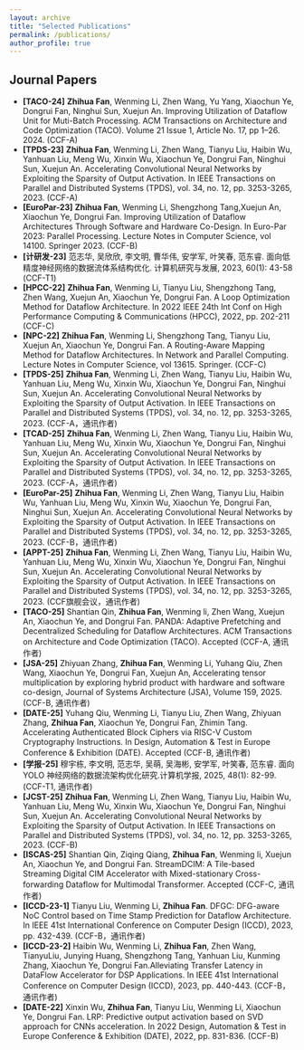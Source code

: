 ```yaml
---
layout: archive
title: "Selected Publications"
permalink: /publications/
author_profile: true
---
```


## Journal Papers
- **[TACO-24]** **Zhihua Fan**, Wenming Li, Zhen Wang, Yu Yang, Xiaochun Ye, Dongrui Fan, Ninghui Sun, Xuejun An. Improving Utilization of Dataflow Unit for Muti-Batch Processing. ACM Transactions on Architecture and Code Optimization (TACO). Volume 21 Issue 1, Article No. 17, pp 1–26. 2024. (CCF-A)
- **[TPDS-23]** **Zhihua Fan**, Wenming Li, Zhen Wang, Tianyu Liu, Haibin Wu, Yanhuan Liu, Meng Wu, Xinxin Wu, Xiaochun Ye, Dongrui Fan, Ninghui Sun, Xuejun An. Accelerating Convolutional Neural Networks by Exploiting the Sparsity of Output Activation. In IEEE Transactions on Parallel and Distributed Systems (TPDS), vol. 34, no. 12, pp. 3253-3265, 2023. (CCF-A)
- **[EuroPar-23]** **Zhihua Fan**, Wenming Li, Shengzhong Tang,Xuejun An, Xiaochun Ye, Dongrui Fan. Improving Utilization of Dataflow Architectures Through Software and Hardware Co-Design. In Euro-Par 2023: Parallel Processing. Lecture Notes in Computer Science, vol 14100. Springer 2023. (CCF-B)
- **[计研发-23]**    范志华, 吴欣欣, 李文明, 曹华伟, 安学军, 叶笑春, 范东睿. 面向低精度神经网络的数据流体系结构优化. 计算机研究与发展, 2023, 60(1): 43-58 (CCF-T1)
- **[HPCC-22]** **Zhihua Fan**, Wenming Li, Tianyu Liu, Shengzhong Tang, Zhen Wang, Xuejun An, Xiaochun Ye, Dongrui Fan. A Loop Optimization Method for Dataflow Architecture. In 2022 IEEE 24th Int Conf on High Performance Computing & Communications (HPCC), 2022, pp. 202-211 (CCF-C)
- **[NPC-22]** **Zhihua Fan**, Wenming Li, Shengzhong Tang, Tianyu Liu, Xuejun An, Xiaochun Ye, Dongrui Fan. A Routing-Aware Mapping Method for Dataflow Architectures. In Network and Parallel Computing. Lecture Notes in Computer Science, vol 13615. Springer. (CCF-C)
- **[TPDS-25]** **Zhihua Fan**, Wenming Li, Zhen Wang, Tianyu Liu, Haibin Wu, Yanhuan Liu, Meng Wu, Xinxin Wu, Xiaochun Ye, Dongrui Fan, Ninghui Sun, Xuejun An. Accelerating Convolutional Neural Networks by Exploiting the Sparsity of Output Activation. In IEEE Transactions on Parallel and Distributed Systems (TPDS), vol. 34, no. 12, pp. 3253-3265, 2023. (CCF-A，通讯作者)
- **[TCAD-25]** **Zhihua Fan**, Wenming Li, Zhen Wang, Tianyu Liu, Haibin Wu, Yanhuan Liu, Meng Wu, Xinxin Wu, Xiaochun Ye, Dongrui Fan, Ninghui Sun, Xuejun An. Accelerating Convolutional Neural Networks by Exploiting the Sparsity of Output Activation. In IEEE Transactions on Parallel and Distributed Systems (TPDS), vol. 34, no. 12, pp. 3253-3265, 2023. (CCF-A，通讯作者)
- **[EuroPar-25]** **Zhihua Fan**, Wenming Li, Zhen Wang, Tianyu Liu, Haibin Wu, Yanhuan Liu, Meng Wu, Xinxin Wu, Xiaochun Ye, Dongrui Fan, Ninghui Sun, Xuejun An. Accelerating Convolutional Neural Networks by Exploiting the Sparsity of Output Activation. In IEEE Transactions on Parallel and Distributed Systems (TPDS), vol. 34, no. 12, pp. 3253-3265, 2023. (CCF-B，通讯作者)
- **[APPT-25]** **Zhihua Fan**, Wenming Li, Zhen Wang, Tianyu Liu, Haibin Wu, Yanhuan Liu, Meng Wu, Xinxin Wu, Xiaochun Ye, Dongrui Fan, Ninghui Sun, Xuejun An. Accelerating Convolutional Neural Networks by Exploiting the Sparsity of Output Activation. In IEEE Transactions on Parallel and Distributed Systems (TPDS), vol. 34, no. 12, pp. 3253-3265, 2023. (CCF旗舰会议，通讯作者)
- **[TACO-25]**    Shantian Qin, **Zhihua Fan**, Wenming li, Zhen Wang, Xuejun An, Xiaochun Ye, and Dongrui Fan. PANDA: Adaptive Prefetching and Decentralized Scheduling for Dataflow Architectures. ACM Transactions on Architecture and Code Optimization (TACO). Accepted (CCF-A, 通讯作者)
- **[JSA-25]**      Zhiyuan Zhang, **Zhihua Fan**, Wenming Li, Yuhang Qiu, Zhen Wang, Xiaochun Ye, Dongrui Fan, Xuejun An, Accelerating tensor multiplication by exploring hybrid product with hardware and software co-design, Journal of Systems Architecture (JSA), Volume 159, 2025. (CCF-B, 通讯作者)
- **[DATE-25]**    Yuhang Qiu, Wenming Li, Tianyu Liu, Zhen Wang, Zhiyuan Zhang, **Zhihua Fan**, Xiaochun Ye, Dongrui Fan, Zhimin Tang. Accelerating Authenticated Block Ciphers via RISC-V Custom Cryptography Instructions. In Design, Automation & Test in Europe Conference & Exhibition (DATE). Accepted (CCF-B, 通讯作者)
- **[学报-25]**      穆宇栋, 李文明, 范志华, 吴萌, 吴海彬, 安学军, 叶笑春, 范东睿. 面向 YOLO 神经网络的数据流架构优化研究.计算机学报, 2025, 48(1): 82-99. (CCF-T1, 通讯作者)
- **[JCST-25]** **Zhihua Fan**, Wenming Li, Zhen Wang, Tianyu Liu, Haibin Wu, Yanhuan Liu, Meng Wu, Xinxin Wu, Xiaochun Ye, Dongrui Fan, Ninghui Sun, Xuejun An. Accelerating Convolutional Neural Networks by Exploiting the Sparsity of Output Activation. In IEEE Transactions on Parallel and Distributed Systems (TPDS), vol. 34, no. 12, pp. 3253-3265, 2023.           (CCF-B)
- **[ISCAS-25]**    Shantian Qin, Ziqing Qiang, **Zhihua Fan**, Wenming li, Xuejun An, Xiaochun Ye, and Dongrui Fan. StreamDCIM: A Tile-based Streaming Digital CIM Accelerator with Mixed-stationary Cross-forwarding Dataflow for Multimodal Transformer. Accepted            (CCF-C, 通讯作者)
- **[ICCD-23-1]**  Tianyu Liu, Wenming Li, **Zhihua Fan**. DFGC: DFG-aware NoC Control based on Time Stamp Prediction for Dataflow Architecture. In IEEE 41st International Conference on Computer Design (ICCD), 2023, pp. 432-439.  (CCF-B，通讯作者)
- **[ICCD-23-2]**   Haibin Wu, Wenming Li, **Zhihua Fan**, Zhen Wang, TianyuLiu, Junying Huang, Shengzhong Tang, Yanhuan Liu, Kunming Zhang, Xiaochun Ye, Dongrui Fan.Alleviating Transfer Latency in DataFlow Accelerator for DSP Applications. In IEEE 41st International Conference on Computer Design (ICCD), 2023, pp. 440-443.                    (CCF-B，通讯作者)
- **[DATE-22]**     Xinxin Wu, **Zhihua Fan**, Tianyu Liu, Wenming Li, Xiaochun Ye, Dongrui Fan. LRP: Predictive output activation based on SVD approach for CNNs acceleration. In 2022 Design, Automation & Test in Europe Conference & Exhibition (DATE), 2022, pp. 831-836.               (CCF-B)

